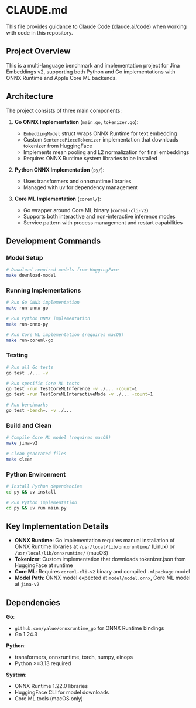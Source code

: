 # CLAUDE.md

This file provides guidance to Claude Code (claude.ai/code) when working with code in this repository.

## Project Overview

This is a multi-language benchmark and implementation project for Jina Embeddings v2, supporting both Python and Go implementations with ONNX Runtime and Apple Core ML backends.

## Architecture

The project consists of three main components:

1. **Go ONNX Implementation** (`main.go`, `tokenizer.go`):
   - `EmbeddingModel` struct wraps ONNX Runtime for text embedding
   - Custom `SentencePieceTokenizer` implementation that downloads tokenizer from HuggingFace
   - Implements mean pooling and L2 normalization for final embeddings
   - Requires ONNX Runtime system libraries to be installed

2. **Python ONNX Implementation** (`py/`):
   - Uses transformers and onnxruntime libraries
   - Managed with uv for dependency management

3. **Core ML Implementation** (`coreml/`):
   - Go wrapper around Core ML binary (`coreml-cli-v2`)
   - Supports both interactive and non-interactive inference modes
   - Service pattern with process management and restart capabilities

## Development Commands

### Model Setup
```bash
# Download required models from HuggingFace
make download-model
```

### Running Implementations
```bash
# Run Go ONNX implementation
make run-onnx-go

# Run Python ONNX implementation  
make run-onnx-py

# Run Core ML implementation (requires macOS)
make run-coreml-go
```

### Testing
```bash
# Run all Go tests
go test ./... -v

# Run specific Core ML tests
go test -run TestCoreMLInference -v ./... -count=1
go test -run TestCoreMLInteractiveMode -v ./... -count=1

# Run benchmarks
go test -bench=. -v ./...
```

### Build and Clean
```bash
# Compile Core ML model (requires macOS)
make jina-v2

# Clean generated files
make clean
```

### Python Environment
```bash
# Install Python dependencies
cd py && uv install

# Run Python implementation
cd py && uv run main.py
```

## Key Implementation Details

- **ONNX Runtime**: Go implementation requires manual installation of ONNX Runtime libraries at `/usr/local/lib/onnxruntime/` (Linux) or `/usr/local/lib/onnxruntime/` (macOS)
- **Tokenizer**: Custom implementation that downloads tokenizer.json from HuggingFace at runtime
- **Core ML**: Requires `coreml-cli-v2` binary and compiled `.mlpackage` model
- **Model Path**: ONNX model expected at `model/model.onnx`, Core ML model at `jina-v2`

## Dependencies

**Go**: 
- `github.com/yalue/onnxruntime_go` for ONNX Runtime bindings
- Go 1.24.3

**Python**:
- transformers, onnxruntime, torch, numpy, einops
- Python >=3.13 required

**System**:
- ONNX Runtime 1.22.0 libraries
- HuggingFace CLI for model downloads
- Core ML tools (macOS only)